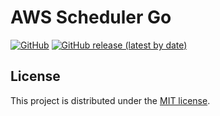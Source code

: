 # AWS Scheduler Go

[![GitHub](https://img.shields.io/github/license/kazimanzurrashid/aws-scheduler-go)](https://opensource.org/licenses/MIT)
[![GitHub release (latest by date)](https://img.shields.io/github/v/release/kazimanzurrashid/aws-scheduler-go)](https://github.com/kazimanzurrashid/aws-lambda-update-action/releases)

## License

This project is distributed under the [MIT license](LICENSE).
